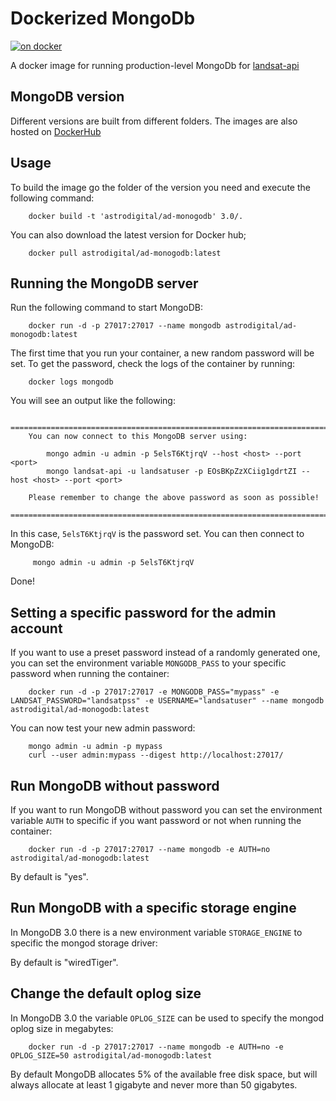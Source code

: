 Dockerized MongoDb
====================

[![on docker](https://img.shields.io/badge/docker-3.06-blue.svg)](https://hub.docker.com/r/astrodigital/ad-monogodb/)

A docker image for running production-level MongoDb for [landsat-api](https://github.com/developmentseed/landsat-api)

MongoDB version
---------------

Different versions are built from different folders. The images are also hosted on [DockerHub](https://hub.docker.com/r/astrodigital/ad-monogodb/)

Usage
-----

To build the image go the folder of the version you need and execute the following command:

        docker build -t 'astrodigital/ad-monogodb' 3.0/.

You can also download the latest version for Docker hub;

        docker pull astrodigital/ad-monogodb:latest


Running the MongoDB server
--------------------------

Run the following command to start MongoDB:

        docker run -d -p 27017:27017 --name mongodb astrodigital/ad-monogodb:latest

The first time that you run your container, a new random password will be set.
To get the password, check the logs of the container by running:

        docker logs mongodb

You will see an output like the following:

        ========================================================================
        You can now connect to this MongoDB server using:

            mongo admin -u admin -p 5elsT6KtjrqV --host <host> --port <port>
            mongo landsat-api -u landsatuser -p EOsBKpZzXCiig1gdrtZI --host <host> --port <port>

        Please remember to change the above password as soon as possible!
        ========================================================================

In this case, `5elsT6KtjrqV` is the password set.
You can then connect to MongoDB:

         mongo admin -u admin -p 5elsT6KtjrqV

Done!


Setting a specific password for the admin account
-------------------------------------------------

If you want to use a preset password instead of a randomly generated one, you can
set the environment variable `MONGODB_PASS` to your specific password when running the container:

        docker run -d -p 27017:27017 -e MONGODB_PASS="mypass" -e LANDSAT_PASSWORD="landsatpss" -e USERNAME="landsatuser" --name mongodb astrodigital/ad-monogodb:latest

You can now test your new admin password:

        mongo admin -u admin -p mypass
        curl --user admin:mypass --digest http://localhost:27017/

Run MongoDB without password
----------------------------

If you want to run MongoDB without password you can set the environment variable `AUTH` to specific if you want password or not when running the container:

        docker run -d -p 27017:27017 --name mongodb -e AUTH=no astrodigital/ad-monogodb:latest

By default is "yes".


Run MongoDB with a specific storage engine
------------------------------------------

In MongoDB 3.0 there is a new environment variable `STORAGE_ENGINE` to specific the mongod storage driver:



By default is "wiredTiger".


Change the default oplog size
-----------------------------

In MongoDB 3.0 the variable `OPLOG_SIZE` can be used to specify the mongod oplog size in megabytes:

        docker run -d -p 27017:27017 --name mongodb -e AUTH=no -e OPLOG_SIZE=50 astrodigital/ad-monogodb:latest

By default MongoDB allocates 5% of the available free disk space, but will always allocate at least 1 gigabyte and never more than 50 gigabytes.

